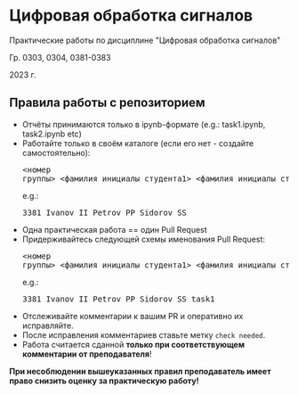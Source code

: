 # Цифровая обработка сигналов
Практические работы по дисциплине "Цифровая обработка сигналов"

Гр. 0303, 0304, 0381-0383

2023 г.

## Правила работы с репозиторием
  * Отчёты принимаются только в ipynb-формате (e.g.: task1.ipynb, task2.ipynb etc)
  * Работайте только в своём каталоге (если его нет - создайте самостоятельно): <pre><номер группы>\_<фамилия\_инициалы\_студента1>\_<фамилия\_инициалы\_студента2>\_<фамилия\_инициалы\_студента3></pre> e.g.: <pre>3381\_Ivanov\_II\_Petrov\_PP\_Sidorov\_SS</pre>
  * Одна практическая работа == один Pull Request
  * Придерживайтесь следующей схемы именования Pull Request: <pre><номер группы>\_<фамилия\_инициалы\_студента1>\_<фамилия\_инициалы\_студента2>\_<фамилия\_инициалы\_студента3>\_<номер_задания></pre> e.g.: <pre>3381\_Ivanov\_II\_Petrov\_PP\_Sidorov\_SS\_task1</pre>
  * Отслеживайте комментарии к вашим PR и оперативно их исправляйте.
  * После исправления комментариев ставьте метку `check needed`.
  * Работа считается сданной __только при соответствующем комментарии от преподавателя__!
  
  **При несоблюдении вышеуказанных правил преподаватель имеет право снизить оценку за практическую работу!**
